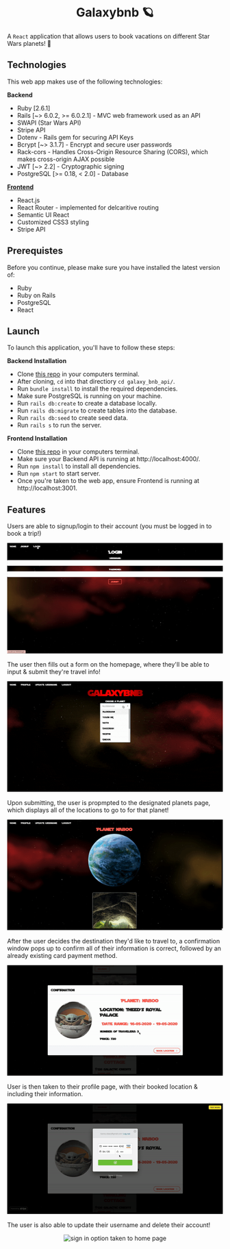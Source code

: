 <h1 align="center">Galaxybnb 🪐</h1>

A `React` application that allows users to book vacations on different Star Wars planets! 🚀

## Technologies
This web app makes use of the following technologies:

**Backend**
- Ruby [2.6.1]
- Rails [~> 6.0.2, >= 6.0.2.1] - MVC web framework used as an API
- SWAPI (Star Wars API)
- Stripe API
- Dotenv - Rails gem for securing API Keys
- Bcrypt [~> 3.1.7] - Encrypt and secure user passwords
- Rack-cors - Handles Cross-Origin Resource Sharing (CORS), which makes cross-origin AJAX possible
- JWT [~> 2.2] - Cryptographic signing
- PostgreSQL [>= 0.18, < 2.0] - Database

[**Frontend**](https://github.com/rlc900/galaxybnb_frontend)
- React.js
- React Router - implemented for delcaritive routing
- Semantic UI React
- Customized CSS3 styling
- Stripe API

## Prerequistes
Before you continue, please make sure you have installed the latest version of:

- Ruby
- Ruby on Rails
- PostgreSQL
- React

## Launch
To launch this application, you'll have to follow these steps:

**Backend Installation**
- Clone [this repo](https://github.com/rlc900/galaxybnb_backend_api.git) in your computers terminal.
- After cloning, `cd` into that directiory `cd galaxy_bnb_api/`.
- Run `bundle install` to install the required dependencies.
- Make sure PostgreSQL is running on your machine.
- Run `rails db:create` to create a database locally.
- Run `rails db:migrate` to create tables into the database.
- Run `rails db:seed` to create seed data.
- Run `rails s` to run the server.

**Frontend Installation**
- Clone [this repo](https://github.com/rlc900/galaxybnb_frontend.git) in your computers terminal.
- Make sure your Backend API is running at http://localhost:4000/.
- Run `npm install` to install all dependencies.
- Run `npm start` to start server.
- Once you're taken to the web app, ensure Frontend is running at http://localhost:3001.

## Features
Users are able to signup/login to their account (you must be logged in to book a trip!)

<p align="center">
<img src="gif1.gif"
     alt="sign in option taken to home page"
     style="max-width: 100%" />
</p>


The user then fills out a form on the homepage, where they'll be able to input & submit they're travel info!

<p align="center">
<img src="gif2.gif"
     alt="sign in option taken to home page"
     style="max-width: 100%" />
</p>

Upon submitting, the user is propmpted to the designated planets page, which displays all of the locations to go to for that
planet!

<p align="center">
<img src="gif3.gif"
     alt="sign in option taken to home page"
     style="max-width: 100%" />
</p>

After the user decides the destination they'd like to travel to, a confirmation window pops up to confirm all of their
information is correct, followed by an already existing card payment method.

<p align="center">
<img src="gif4.gif"
     alt="sign in option taken to home page"
     style="max-width: 100%" />
</p>

User is then taken to their profile page, with their booked location & including their information.

<p align="center">
<img src="gif5.gif"
     alt="sign in option taken to home page"
     style="max-width: 100%" />
</p>

The user is also able to update their username and delete their account!

<p align="center">
<img src="gif6.gif"
     alt="sign in option taken to home page"
     style="max-width: 100%" />
</p>
